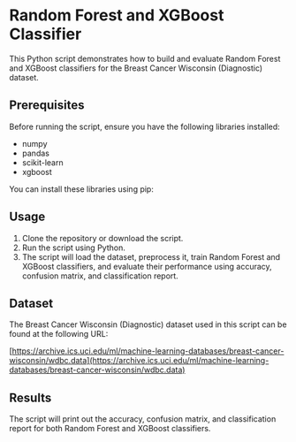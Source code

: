 # Random Forest and XGBoost Classifier

This Python script demonstrates how to build and evaluate Random Forest and XGBoost classifiers for the Breast Cancer Wisconsin (Diagnostic) dataset.

## Prerequisites

Before running the script, ensure you have the following libraries installed:

- numpy
- pandas
- scikit-learn
- xgboost

You can install these libraries using pip:


## Usage

1. Clone the repository or download the script.
2. Run the script using Python.
3. The script will load the dataset, preprocess it, train Random Forest and XGBoost classifiers, and evaluate their performance using accuracy, confusion matrix, and classification report.

## Dataset

The Breast Cancer Wisconsin (Diagnostic) dataset used in this script can be found at the following URL:

[https://archive.ics.uci.edu/ml/machine-learning-databases/breast-cancer-wisconsin/wdbc.data](https://archive.ics.uci.edu/ml/machine-learning-databases/breast-cancer-wisconsin/wdbc.data)

## Results

The script will print out the accuracy, confusion matrix, and classification report for both Random Forest and XGBoost classifiers.